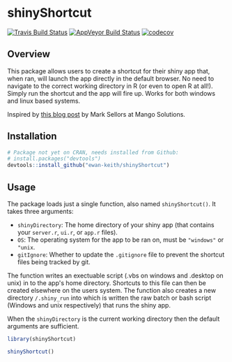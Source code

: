 
<!-- README.md is generated from README.Rmd. Please edit that file -->
shinyShortcut
=============

[![Travis Build Status](https://travis-ci.org/Ewan-Keith/shinyShortcut.svg?branch=master)](https://travis-ci.org/Ewan-Keith/shinyShortcut) [![AppVeyor Build Status](https://ci.appveyor.com/api/projects/status/github/Ewan-Keith/shinyShortcut?branch=master&svg=true)](https://ci.appveyor.com/project/Ewan-Keith/shinyShortcut) [![codecov](https://codecov.io/gh/Ewan-Keith/shinyShortcut/branch/master/graph/badge.svg)](https://codecov.io/gh/Ewan-Keith/shinyShortcut)

Overview
--------

This package allows users to create a shortcut for their shiny app that, when ran, will launch the app directly in the default browser. No need to navigate to the correct working directory in R (or even to open R at all!). Simply run the shortcut and the app will fire up. Works for both windows and linux based systems.

Inspired by [this blog post](http://www.mango-solutions.com/wp/2017/03/shiny-based-tablet-or-desktop-app/) by Mark Sellors at Mango Solutions.

Installation
------------

``` r
# Package not yet on CRAN, needs installed from Github:
# install.packages("devtools")
devtools::install_github("ewan-keith/shinyShortcut")
```

Usage
-----

The package loads just a single function, also named `shinyShortcut()`. It takes three arguments:

-   `shinyDirectory`: The home directory of your shiny app (that contains your `server.r`, `ui.r`, or `app.r` files).
-   `OS`: The operating system for the app to be ran on, must be `"windows"` or `"unix`.
-   `gitIgnore`: Whether to update the `.gitignore` file to prevent the shortcut files being tracked by git.

The function writes an exectuable script (.vbs on windows and .desktop on unix) in to the app's home directory. Shortcuts to this file can then be created elsewhere on the users system. The function also creates a new directory `/.shiny_run` into which is written the raw batch or bash script (Windows and unix respectively) that runs the shiny app.

When the `shinyDirectory` is the current working directory then the default arguments are sufficient.

``` r
library(shinyShortcut)

shinyShortcut()
```
